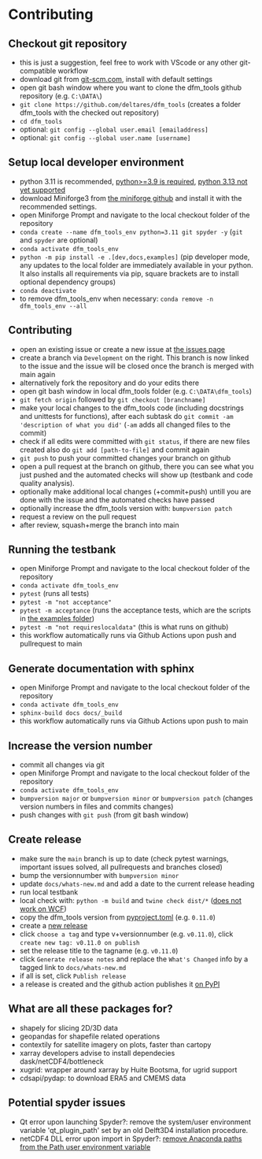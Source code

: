 # Contributing

## Checkout git repository

- this is just a suggestion, feel free to work with VScode or any other git-compatible workflow
- download git from [git-scm.com](https://git-scm.com/download/win), install with default settings
- open git bash window where you want to clone the dfm_tools github repository (e.g. ``C:\DATA\``)
- ``git clone https://github.com/deltares/dfm_tools`` (creates a folder dfm_tools with the checked out repository)
- ``cd dfm_tools``
- optional: ``git config --global user.email [emailaddress]``
- optional: ``git config --global user.name [username]``

## Setup local developer environment

- python 3.11 is recommended, [python>=3.9 is required](https://github.com/Deltares/dfm_tools/issues/267), [python 3.13 not yet supported](https://github.com/Deltares/dfm_tools/issues/559)
- download Miniforge3 from [the miniforge github](https://github.com/conda-forge/miniforge?tab=readme-ov-file#download) and install it with the recommended settings.
- open Miniforge Prompt and navigate to the local checkout folder of the repository
- ``conda create --name dfm_tools_env python=3.11 git spyder -y`` (``git`` and ``spyder`` are optional)
- ``conda activate dfm_tools_env``
- ``python -m pip install -e .[dev,docs,examples]`` (pip developer mode, any updates to the local folder are immediately available in your python. It also installs all requirements via pip, square brackets are to install optional dependency groups)
- ``conda deactivate``
- to remove dfm_tools_env when necessary: ``conda remove -n dfm_tools_env --all``

## Contributing

- open an existing issue or create a new issue at [the issues page](https://github.com/Deltares/dfm_tools/issues)
- create a branch via ``Development`` on the right. This branch is now linked to the issue and the issue will be closed once the branch is merged with main again
- alternatively fork the repository and do your edits there
- open git bash window in local dfm_tools folder (e.g. ``C:\DATA\dfm_tools``)
- ``git fetch origin`` followed by ``git checkout [branchname]``
- make your local changes to the dfm_tools code (including docstrings and unittests for functions), after each subtask do ``git commit -am 'description of what you did'`` (``-am`` adds all changed files to the commit)
- check if all edits were committed with ``git status``, if there are new files created also do ``git add [path-to-file]`` and commit again
- ``git push`` to push your committed changes your branch on github
- open a pull request at the branch on github, there you can see what you just pushed and the automated checks will show up (testbank and code quality analysis).
- optionally make additional local changes (+commit+push) untill you are done with the issue and the automated checks have passed
- optionally increase the dfm_tools version with: ``bumpversion patch``
- request a review on the pull request
- after review, squash+merge the branch into main

## Running the testbank

- open Miniforge Prompt and navigate to the local checkout folder of the repository
- ``conda activate dfm_tools_env``
- ``pytest`` (runs all tests)
- ``pytest -m "not acceptance"``
- ``pytest -m acceptance`` (runs the acceptance tests, which are the scripts in [the examples folder](https://github.com/Deltares/dfm_tools/tree/main/tests/examples))
- ``pytest -m "not requireslocaldata"`` (this is what runs on github)
- this workflow automatically runs via Github Actions upon push and pullrequest to main

## Generate documentation with sphinx

- open Miniforge Prompt and navigate to the local checkout folder of the repository
- ``conda activate dfm_tools_env``
- ``sphinx-build docs docs/_build``
- this workflow automatically runs via Github Actions upon push to main

## Increase the version number

- commit all changes via git
- open Miniforge Prompt and navigate to the local checkout folder of the repository
- ``conda activate dfm_tools_env``
- ``bumpversion major`` or ``bumpversion minor`` or ``bumpversion patch`` (changes version numbers in files and commits changes)
- push changes with ``git push`` (from git bash window)

## Create release

- make sure the ``main`` branch is up to date (check pytest warnings, important issues solved, all pullrequests and branches closed)
- bump the versionnumber with ``bumpversion minor``
- update ``docs/whats-new.md`` and add a date to the current release heading
- run local testbank
- local check with: ``python -m build`` and ``twine check dist/*`` ([does not work on WCF](https://github.com/pypa/setuptools/issues/4133))
- copy the dfm_tools version from [pyproject.toml](https://github.com/Deltares/dfm_tools/blob/main/pyproject.toml) (e.g. ``0.11.0``)
- create a [new release](https://github.com/Deltares/dfm_tools/releases/new)
- click ``choose a tag`` and type v+versionnumber (e.g. ``v0.11.0``), click ``create new tag: v0.11.0 on publish``
- set the release title to the tagname (e.g. ``v0.11.0``)
- click `Generate release notes` and replace the `What's Changed` info by a tagged link to ``docs/whats-new.md``
- if all is set, click ``Publish release``
- a release is created and the github action publishes it [on PyPI](https://pypi.org/project/dfm-tools)

## What are all these packages for?

- shapely for slicing 2D/3D data
- geopandas for shapefile related operations
- contextily for satellite imagery on plots, faster than cartopy
- xarray developers advise to install dependecies dask/netCDF4/bottleneck
- xugrid: wrapper around xarray by Huite Bootsma, for ugrid support
- cdsapi/pydap: to download ERA5 and CMEMS data

## Potential spyder issues

- Qt error upon launching Spyder?: remove the system/user environment variable 'qt_plugin_path' set by an old Delft3D4 installation procedure.
- netCDF4 DLL error upon import in Spyder?: [remove Anaconda paths from the Path user environment variable](https://github.com/spyder-ide/spyder/issues/19220)
